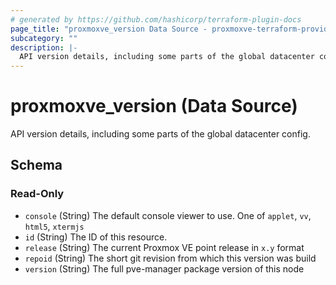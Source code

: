 ```yaml
---
# generated by https://github.com/hashicorp/terraform-plugin-docs
page_title: "proxmoxve_version Data Source - proxmoxve-terraform-provider"
subcategory: ""
description: |-
  API version details, including some parts of the global datacenter config.
---
```


# proxmoxve_version (Data Source)

API version details, including some parts of the global datacenter config.



<!-- schema generated by tfplugindocs -->
## Schema

### Read-Only

- `console` (String) The default console viewer to use. One of `applet`, `vv`, `html5`, `xtermjs`
- `id` (String) The ID of this resource.
- `release` (String) The current Proxmox VE point release in `x.y` format
- `repoid` (String) The short git revision from which this version was build
- `version` (String) The full pve-manager package version of this node


